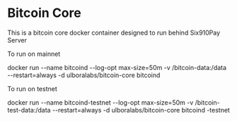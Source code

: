 
Bitcoin Core 
==============

This is a bitcoin core docker container designed to run behind Six910Pay Server


To run on mainnet

docker run --name bitcoind --log-opt max-size=50m -v /bitcoin-data:/data --restart=always -d ulboralabs/bitcoin-core bitcoind


To run on testnet

docker run --name bitcoind-testnet --log-opt max-size=50m -v /bitcoin-test-data:/data --restart=always -d ulboralabs/bitcoin-core bitcoind -testnet